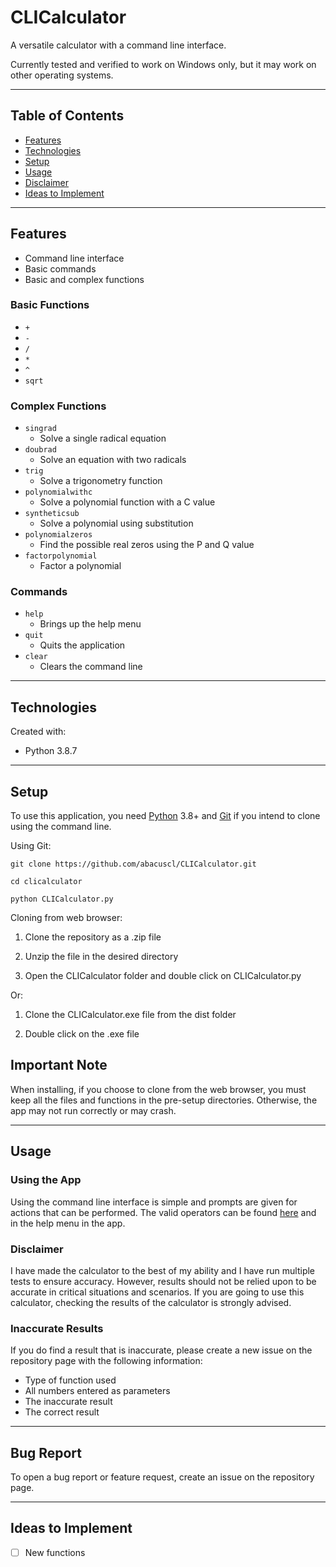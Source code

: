  # CLICalculator
 A versatile calculator with a command line interface.

 Currently tested and verified to work on Windows only, but it may work 
 on other operating systems.

 ----
 ## Table of Contents
 - [Features](#features)  
 - [Technologies](#technologies)  
 - [Setup](#setup)  
 - [Usage](#usage)  
 - [Disclaimer](#disclaimer)  
 - [Ideas to Implement](#ideas-to-implement)  
 
 ----
 ## Features
 - Command line interface
 - Basic commands
 - Basic and complex functions
 
 ### Basic Functions
 - `+`
 - `-`
 - `/`
 - `*`
 - `^`
 - `sqrt`
 
 ### Complex Functions
 - `singrad` 
   - Solve a single radical equation
 - `doubrad`
   - Solve an equation with two radicals
 - `trig`
   - Solve a trigonometry function
 - `polynomialwithc`
   - Solve a polynomial function with a C value
 - `syntheticsub`
   - Solve a polynomial using substitution
 - `polynomialzeros`
   - Find the possible real zeros using the P and Q value
 - `factorpolynomial`
   - Factor a polynomial
 
 ### Commands
 - `help`
   - Brings up the help menu
 - `quit`
   - Quits the application
 - `clear`
   - Clears the command line
 
 ----
 ## Technologies
 Created with:
 - Python 3.8.7
 
 ----
 ## Setup
 To use this application, you need [Python](https://www.python.org/downloads/) 3.8+ 
 and [Git](https://git-scm.com/downloads) if you intend to clone using the command line.
 
 Using Git:
 ```
 git clone https://github.com/abacuscl/CLICalculator.git
 
 cd clicalculator
 
 python CLICalculator.py
 ```
 
 Cloning from web browser:
 
 1. Clone the repository as a .zip file
 
 2. Unzip the file in the desired directory
 
 3. Open the CLICalculator folder and double click on CLICalculator.py
 
 Or:
 
 1. Clone the CLICalculator.exe file from the dist folder
 
 2. Double click on the .exe file
 
 ## Important Note
 When installing, if you choose to clone from the web browser, you must keep
 all the files and functions in the pre-setup directories. Otherwise, the app may
 not run correctly or may crash.
 
 ----
 ## Usage
 
 ### Using the App
 Using the command line interface is simple and prompts are given for actions that
 can be performed. The valid operators can be found [here](#features) and in the
 help menu in the app. 
 
 ### Disclaimer
 I have made the calculator to the best of my ability and I have run multiple tests
 to ensure accuracy. However, results should not be relied upon to be accurate in
 critical situations and scenarios. If you are going to use this calculator, checking
 the results of the calculator is strongly advised.
 
 ### Inaccurate Results
 If you do find a result that is inaccurate, please create a new issue on the repository
 page with the following information:
 - Type of function used
 - All numbers entered as parameters
 - The inaccurate result
 - The correct result
 
 ----
 ## Bug Report
 To open a bug report or feature request, create an issue on the repository page.
 
 ----
 ## Ideas to Implement
 - [ ] New functions
